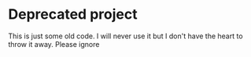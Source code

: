 Deprecated project
=====

This is just some old code. I will never use it but I don't have the heart to throw it away. Please ignore
